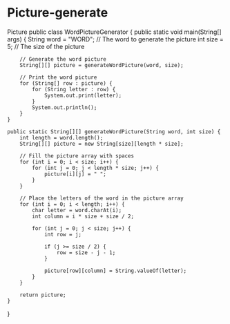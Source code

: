 # Picture-generate
Picture
public class WordPictureGenerator {
    public static void main(String[] args) {
        String word = "WORD"; // The word to generate the picture
        int size = 5; // The size of the picture

        // Generate the word picture
        String[][] picture = generateWordPicture(word, size);

        // Print the word picture
        for (String[] row : picture) {
            for (String letter : row) {
                System.out.print(letter);
            }
            System.out.println();
        }
    }

    public static String[][] generateWordPicture(String word, int size) {
        int length = word.length();
        String[][] picture = new String[size][length * size];

        // Fill the picture array with spaces
        for (int i = 0; i < size; i++) {
            for (int j = 0; j < length * size; j++) {
                picture[i][j] = " ";
            }
        }

        // Place the letters of the word in the picture array
        for (int i = 0; i < length; i++) {
            char letter = word.charAt(i);
            int column = i * size + size / 2;

            for (int j = 0; j < size; j++) {
                int row = j;

                if (j >= size / 2) {
                    row = size - j - 1;
                }

                picture[row][column] = String.valueOf(letter);
            }
        }

        return picture;
    }
}
